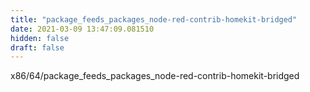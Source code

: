 ```yaml
---
title: "package_feeds_packages_node-red-contrib-homekit-bridged"
date: 2021-03-09 13:47:09.081510
hidden: false
draft: false
---
```


x86/64/package_feeds_packages_node-red-contrib-homekit-bridged

